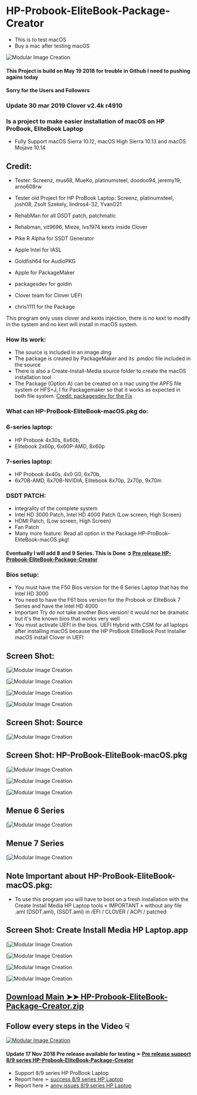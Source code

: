 # HP-Probook-EliteBook-Package-Creator
- This is to test macOS
- Buy a mac after testing macOS

![Modular Image Creation](https://i25.servimg.com/u/f25/18/50/18/69/111110.png)

#### This Project is build on  May 19 2018 for trouble in Github I need to pushing agains today
#### Sorry for the Users and Followers

### Update 30 mar 2019 Clover v2.4k r4910

### Is a project to make easier installation of macOS on HP ProBook, EliteBook Laptop
- Fully Support macOS Sierra 10.12, macOS High Sierra 10.13 and macOS Mojave 10.14

## Credit:

- Tester: Screenz, mus68, MueKo, platinumsteel, doodoo94, jeremy19, arno608rw
- Tester old Project for HP ProBook Laptop: Screenz,  platinumsteel,  josh08, Zsolt Szekely, lindros4-32, YvanO21

- RehabMan for all DSDT patch, patchmatic
- Rehabman, vit9696, Mieze, lvs1974 kexts inside Clover
- Pike R Alpha for SSDT Generator
- Apple Intel for IASL
- Goldfish64 for AudioPKG
- Apple for PackageMaker
- packagesdev for goldin
- Clover team for Clover UEFI
- chris1111 for the Package

This program only uses clover and kexts injection, 
there is no kext to modify in the system and no kext 
will install in macOS system.


### How its work:
- The source is included in an image.dmg
- The package is created by PackageMaker and its .pmdoc file included in the source
- There is also a Create-Install-Media source folder to create the macOS installation tool
- The Package (Option A) can be created on a mac using the APFS file system or HFS+J, I fix Packagemaker so that it works as expected in both file system. [Credit: packagesdev for the Fix](https://github.com/packagesdev/goldin/blob/1b82322022abc4b43c4e10379614501e1c0d67b0/main.c#L661)



### What can HP-ProBook-EliteBook-macOS.pkg do:
### 6-series laptop: 
- HP Probook 4x30s, 6x60b, 
- Elitebook 2x60p, 6x60P-AMD, 8x60p

### 7-series laptop: 
- HP Probook 4x40s, 4x0 G0, 6x70b, 
- 6x70B-AMD, 6x70B-NVIDIA,  Elitebook 8x70p, 2x70p, 9x70m

### DSDT PATCH:
- Integrality of the complete system
- Intel HD 3000 Patch, Intel HD 4000 Patch (Low screen, High Screen)
- HDMI Patch, (Low screen, High Screen)
- Fan Patch
- Many more feature: Read all option in the Package HP-ProBook-EliteBook-macOS.pkg!

#### Eventually I will add 8 and 9 Series. This is Done ➲ [Pre release HP-Probook-EliteBook-Package-Creator](https://github.com/chris1111/HP-Probook-EliteBook-Package-Creator#update-17-nov-2018-pre-release-available-for-testing--pre-release-support-89-series-hp-probook-elitebook-package-creator)


### Bios setup:

- You must have the F50 Bios version for the 6 Series Laptop that has the Intel HD 3000
- You need to have the F61 bios version for the Probook or EliteBook 7 Series and have the Intel HD 4000
- Important Try do not take another Bios version!  it would not be dramatic but it's the known bios that works very well
- You must activate UEFI in the bios. UEFI Hybrid with CSM for all laptops after installing macOS because the HP ProBook EliteBook Post Installer macOS install Clover in UEFI


## Screen Shot: 
[![Modular Image Creation](https://i62.servimg.com/u/f62/18/50/18/69/captu562.png)

[![Modular Image Creation](https://i25.servimg.com/u/f25/18/50/18/69/captu269.png)

[![Modular Image Creation](https://i62.servimg.com/u/f62/18/50/18/69/163.png)

[![Modular Image Creation](https://i62.servimg.com/u/f62/18/50/18/69/235.png)

## Screen Shot: Source
[![Modular Image Creation](https://i62.servimg.com/u/f62/18/50/18/69/source10.png)

## Screen Shot: HP-ProBook-EliteBook-macOS.pkg 
[![Modular Image Creation](https://i62.servimg.com/u/f62/18/50/18/69/1captu42.png)

[![Modular Image Creation](https://i62.servimg.com/u/f62/18/50/18/69/2captu25.png)

[![Modular Image Creation](https://i62.servimg.com/u/f62/18/50/18/69/5captu11.png)

## Menue 6 Series
[![Modular Image Creation](https://i62.servimg.com/u/f62/18/50/18/69/menue_10.png)

## Menue 7 Series
[![Modular Image Creation](https://i62.servimg.com/u/f62/18/50/18/69/menue_11.png)

## Note Important about HP-ProBook-EliteBook-macOS.pkg: 
- To use this program you will have to boot on a fresh installation with the Create Install Media HP Laptop tools « IMPORTANT » without any file .aml (DSDT.aml), (SSDT.aml) in  /EFI / CLOVER / ACPI / patched 

## Screen Shot: Create Install Media HP Laptop.app
[![Modular Image Creation](https://i62.servimg.com/u/f62/18/50/18/69/3captu15.png)

[![Modular Image Creation](https://i62.servimg.com/u/f62/18/50/18/69/4captu13.png)

[![Modular Image Creation](https://i25.servimg.com/u/f25/18/50/18/69/captu276.png)

[![Modular Image Creation](https://i25.servimg.com/u/f25/18/50/18/69/captu277.png)


## [Download Main ➤➤ HP-Probook-EliteBook-Package-Creator.zip](https://github.com/chris1111/HP-Probook-EliteBook-Package-Creator/releases/tag/V2)

## Follow every steps in the Video ☟
[![Modular Image Creation](https://i25.servimg.com/u/f25/18/50/18/69/macosm12.png)](https://youtu.be/3MHI98-IGEg)


#### Update 17 Nov 2018 Pre release available for testing ➣ [Pre release support 8/9 series HP-Probook-EliteBook-Package-Creator](https://github.com/chris1111/HP-Probook-EliteBook-Package-Creator/releases/tag/V3)
- Support 8/9 series HP ProBook Laptop
- Report here ➣ [success 8/9 series HP Laptop](https://github.com/chris1111/HP-Probook-EliteBook-Package-Creator/issues/new)
- Report here ➣ [anny issues 8/9 series HP Laptop](https://github.com/chris1111/HP-Probook-EliteBook-Package-Creator/issues)

